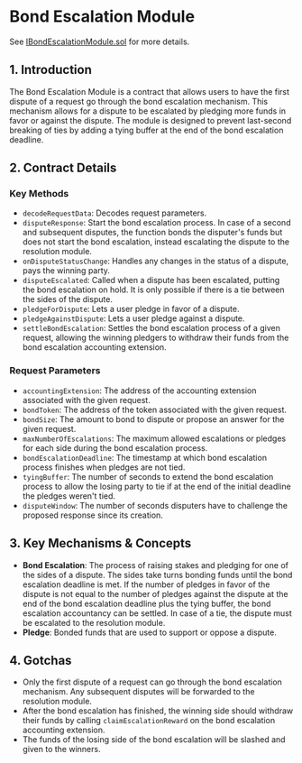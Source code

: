 # Bond Escalation Module

See [IBondEscalationModule.sol](/solidity/interfaces/modules/dispute/IBondEscalationModule.sol/interface.IBondEscalationModule.md) for more details.

## 1. Introduction

The Bond Escalation Module is a contract that allows users to have the first dispute of a request go through the bond escalation mechanism. This mechanism allows for a dispute to be escalated by pledging more funds in favor or against the dispute. The module is designed to prevent last-second breaking of ties by adding a tying buffer at the end of the bond escalation deadline.

## 2. Contract Details

### Key Methods

- `decodeRequestData`: Decodes request parameters.
- `disputeResponse`: Start the bond escalation process. In case of a second and subsequent disputes, the function bonds the disputer's funds but does not start the bond escalation, instead escalating the dispute to the resolution module.
- `onDisputeStatusChange`: Handles any changes in the status of a dispute, pays the winning party.
- `disputeEscalated`: Called when a dispute has been escalated, putting the bond escalation on hold. It is only possible if there is a tie between the sides of the dispute.
- `pledgeForDispute`: Lets a user pledge in favor of a dispute.
- `pledgeAgainstDispute`: Lets a user pledge against a dispute.
- `settleBondEscalation`: Settles the bond escalation process of a given request, allowing the winning pledgers to withdraw their funds from the bond escalation accounting extension.

### Request Parameters

- `accountingExtension`: The address of the accounting extension associated with the given request.
- `bondToken`: The address of the token associated with the given request.
- `bondSize`: The amount to bond to dispute or propose an answer for the given request.
- `maxNumberOfEscalations`: The maximum allowed escalations or pledges for each side during the bond escalation process.
- `bondEscalationDeadline`: The timestamp at which bond escalation process finishes when pledges are not tied.
- `tyingBuffer`: The number of seconds to extend the bond escalation process to allow the losing party to tie if at the end of the initial deadline the pledges weren't tied.
- `disputeWindow`: The number of seconds disputers have to challenge the proposed response since its creation.

## 3. Key Mechanisms & Concepts

- **Bond Escalation**: The process of raising stakes and pledging for one of the sides of a dispute. The sides take turns bonding funds until the bond escalation deadline is met. If the number of pledges in favor of the dispute is not equal to the number of pledges against the dispute at the end of the bond escalation deadline plus the tying buffer, the bond escalation accountancy can be settled. In case of a tie, the dispute must be escalated to the resolution module.
- **Pledge**: Bonded funds that are used to support or oppose a dispute.

## 4. Gotchas

- Only the first dispute of a request can go through the bond escalation mechanism. Any subsequent disputes will be forwarded to the resolution module.
- After the bond escalation has finished, the winning side should withdraw their funds by calling `claimEscalationReward` on the bond escalation accounting extension.
- The funds of the losing side of the bond escalation will be slashed and given to the winners.
